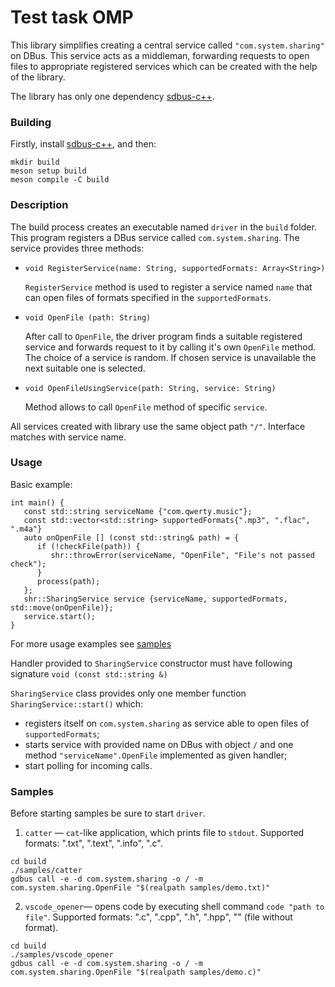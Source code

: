 Test task OMP
================

This library simplifies creating a central service called `"com.system.sharing"` on DBus. 
This service acts as a middleman, forwarding requests to open files to appropriate registered services which can be created with the help of the library.

The library has only one dependency [sdbus-c++](https://github.com/Kistler-Group/sdbus-cpp).

### Building
Firstly, install [sdbus-c++](https://github.com/Kistler-Group/sdbus-cpp), and then:
```
mkdir build
meson setup build
meson compile -C build
```

### Description

The build process creates an executable named `driver` in the `build` folder. This program registers a DBus service called `com.system.sharing`. 
The service provides three methods:

- `void RegisterService(name: String, supportedFormats: Array<String>)`

   `RegisterService` method is used to register a service named `name` that can open files of formats specified in the `supportedFormats`.
- `void OpenFile (path: String)`
   
   After call to `OpenFile`, the driver program finds a suitable registered service and forwards request to it by calling it's own `OpenFile` method. 
   The choice of a service is random. If chosen service is unavailable the next suitable one is selected.

- `void OpenFileUsingService(path: String, service: String)`

   Method allows to call `OpenFile` method of specific `service`.

All services created with library use the same object path `"/"`. Interface matches
with service name.

### Usage
Basic example:
```
int main() {
   const std::string serviceName {"com.qwerty.music"};
   const std::vector<std::string> supportedFormats{".mp3", ".flac", ".m4a"}
   auto onOpenFile [] (const std::string& path) = {
      if (!checkFile(path)) {
         shr::throwError(serviceName, "OpenFile", "File's not passed check");
      }
      process(path);
   };
   shr::SharingService service {serviceName, supportedFormats, std::move(onOpenFile)};
   service.start();
}
```
For more usage examples see [samples](/samples/)

Handler provided to `SharingService` constructor must have following signature `void (const std::string &)`

`SharingService` class provides only one member function `SharingService::start()` which:
- registers itself on `com.system.sharing` as service able to open files of `supportedFormats`;
- starts service with provided name on DBus with object `/` and one method `"serviceName".OpenFile` implemented as given handler;
- start polling for incoming calls.

### Samples

Before starting samples be sure to start `driver`.

1. `catter` — `cat`-like application, which prints file to `stdout`.
Supported formats: ".txt", ".text", ".info", ".c".
```
cd build
./samples/catter
gdbus call -e -d com.system.sharing -o / -m com.system.sharing.OpenFile "$(realpath samples/demo.txt)"
```

2. `vscode_opener`— opens code by executing shell command `code "path to file"`.
Supported formats: ".c", ".cpp", ".h", ".hpp", "" (file without format).
```
cd build
./samples/vscode_opener
gdbus call -e -d com.system.sharing -o / -m com.system.sharing.OpenFile "$(realpath samples/demo.c)"
```